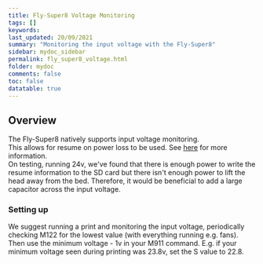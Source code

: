 ```yaml
---
title: Fly-Super8 Voltage Monitoring
tags: []
keywords: 
last_updated: 20/09/2021
summary: "Monitoring the input voltage with the Fly-Super8"
sidebar: mydoc_sidebar
permalink: fly_super8_voltage.html
folder: mydoc
comments: false
toc: false
datatable: true
---
```


## Overview

The Fly-Super8 natively supports input voltage monitoring.  
This allows for resume on power loss to be used. See [here](https://duet3d.dozuki.com/Wiki/Setting_up_to_resume_a_print_after_a_power_failure) for more information.  
On testing, running 24v, we've found that there is enough power to write the resume information to the SD card but there isn't enough power to lift the head away from the bed. Therefore, it would be beneficial to add a large capacitor across the input voltage.

### Setting up

We suggest running a print and monitoring the input voltage, periodically checking M122 for the lowest value (with everything running e.g. fans).  
Then use the minimum voltage - 1v in your M911 command. E.g. if your minimum voltage seen during printing was 23.8v, set the S value to 22.8.  